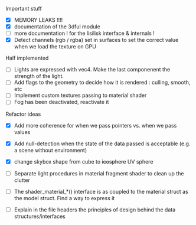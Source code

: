 
Important stuff

- [x] MEMORY LEAKS !!!!
- [x] documentation of the 3dful module
- [ ] more documentation ! for the lisilisk interface & internals !
- [x] Detect channels (rgb / rgba) set in surfaces to set the correct value when we load the texture on GPU

Half implemented

- [ ] Lights are expressed with vec4. Make the last componenent the strength of the light.
- [ ] Add flags to the geometry to decide how it is rendered : culling, smooth, etc
- [ ] Implement custom textures passing to material shader
- [ ] Fog has been deactivated, reactivate it

Refactor ideas

- [x] Add more coherence for when we pass pointers vs. when we pass values
- [x] Add null-detection when the state of the data passed is acceptable (e.g. a scene without environment)
- [x] change skybox shape from cube to ~~icosphere~~ UV sphere
- [ ] Separate light procedures in material fragment shader to clean up the clutter
- [ ] The shader_material_*() interface is as coupled to the material struct as the model struct. Find a way to express it

- [ ] Explain in the file headers the principles of design behind the data structures/interfaces
